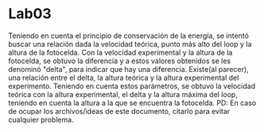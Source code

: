 # Lab03

Teniendo en cuenta el principio de conservación de la energía, se intentó buscar una relación dada la velocidad teórica, punto más alto del loop y la altura de la fotocelda.
Con la velocidad experimental y la altura de la fotocelda, se obtuvo la diferencia y a estos valores obtenidos se les denominó "delta", para indicar que hay una diferencia.
Existe(al parecer), una relación entre el delta, la altura teórica y la altura experimental del experimento. Teniendo en cuenta estos parámetros, se obtuvo la velocidad teórica con la altura experimental, el delta y la altura máxima del loop, teniendo en cuenta la altura a la que se encuentra la fotocelda.
PD: En caso de ocupar los archivos/ideas de este documento, citarlo para evitar cualquier problema.
